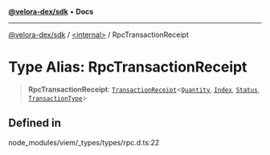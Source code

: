 [**@velora-dex/sdk**](../../README.md) • **Docs**

***

[@velora-dex/sdk](../../globals.md) / [\<internal\>](../README.md) / RpcTransactionReceipt

# Type Alias: RpcTransactionReceipt

> **RpcTransactionReceipt**: [`TransactionReceipt`](TransactionReceipt.md)\<[`Quantity`](Quantity.md), [`Index`](Index.md), [`Status`](Status.md), [`TransactionType`](TransactionType.md)\>

## Defined in

node\_modules/viem/\_types/types/rpc.d.ts:22
